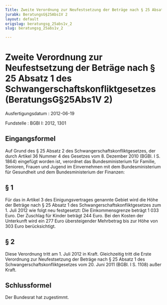 ```yaml
---
Title: Zweite Verordnung zur Neufestsetzung der Beträge nach § 25 Absatz 1 des Schwangerschaftskonfliktgesetzes
jurabk: BeratungsG§25Abs1V 2
layout: default
origslug: beratungsg_25abs1v_2
slug: beratungsg_25abs1v_2

---
```


# Zweite Verordnung zur Neufestsetzung der Beträge nach § 25 Absatz 1 des Schwangerschaftskonfliktgesetzes (BeratungsG§25Abs1V 2)

Ausfertigungsdatum
:   2012-06-19

Fundstelle
:   BGBl I: 2012, 1301

## Eingangsformel

Auf Grund des § 25 Absatz 2 des Schwangerschaftskonfliktgesetzes, der
durch Artikel 36 Nummer 4 des Gesetzes vom 8. Dezember 2010 (BGBl. I
S. 1864) eingefügt worden ist, verordnet das Bundesministerium für
Familie, Senioren, Frauen und Jugend im Einvernehmen mit dem
Bundesministerium für Gesundheit und dem Bundesministerium der
Finanzen:

## § 1

Für das in Artikel 3 des Einigungsvertrages genannte Gebiet wird die
Höhe der Beträge nach § 25 Absatz 1 des
Schwangerschaftskonfliktgesetzes zum 1. Juli 2012 wie folgt neu
festgesetzt:
Die Einkommensgrenze beträgt 1 033 Euro.
Der Zuschlag für Kinder beträgt 244 Euro.
Bei den Kosten der Unterkunft wird ein 277 Euro übersteigender
Mehrbetrag bis zur Höhe von 303 Euro berücksichtigt.

## § 2

Diese Verordnung tritt am 1. Juli 2012 in Kraft. Gleichzeitig tritt
die Erste Verordnung zur Neufestsetzung der Beträge nach § 25 Absatz 1
des Schwangerschaftskonfliktgesetzes vom 20. Juni 2011 (BGBl. I S.
1108) außer Kraft.

## Schlussformel

Der Bundesrat hat zugestimmt.

